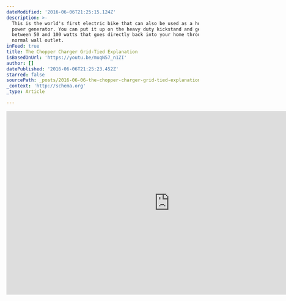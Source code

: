 ```yaml
---
dateModified: '2016-06-06T21:25:15.124Z'
description: >-
  This is the world's first electric bike that can also be used as a home pedal
  power generator. You can put it up on the heavy duty kickstand and generate
  between 50 and 100 watts that goes directly back into your home through a
  normal wall outlet.
inFeed: true
title: The Chopper Charger Grid-Tied Explanation
isBasedOnUrl: 'https://youtu.be/muqN57_n1ZI'
author: []
datePublished: '2016-06-06T21:25:23.452Z'
starred: false
sourcePath: _posts/2016-06-06-the-chopper-charger-grid-tied-explanation.md
_context: 'http://schema.org'
_type: Article

---
```

<iframe src="https://cdn.embedly.com/widgets/media.html?src=https://www.youtube.com/embed/muqN57_n1ZI?feature=oembed&amp;url=http://www.youtube.com/watch?v=muqN57_n1ZI&amp;image=https://i.ytimg.com/vi/muqN57_n1ZI/hqdefault.jpg&amp;key=b7d04c9b404c499eba89ee7072e1c4f7&amp;type=text/html&amp;schema=youtube" width="854" height="480" scrolling="no" frameborder="0" allowfullscreen="" style=""></iframe>